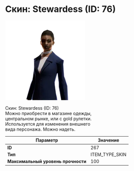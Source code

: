 # Скин: Stewardess (ID: 76)

![Item Image](../img/267.webp?raw=true)

Скин: Stewardess (ID: 76)<br>Можно приобрести в магазине одежды,<br>центральном рынке, или с gold рулетки.<br>Используется для изменения внешнего<br>вида персонажа. Можно надеть.


| Параметр | Значение |
|----------|----------|
| **ID** | 267 |
| **Тип** | ITEM_TYPE_SKIN |
| **Максимальный уровень прочности** | 100 |

